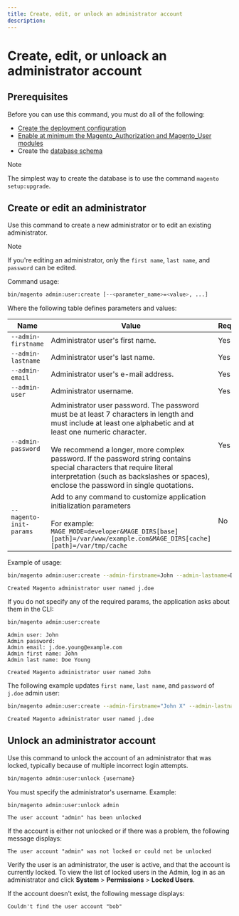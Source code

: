 ```yaml
---
title: Create, edit, or unlock an administrator account
description:
---
```


# Create, edit, or unloack an administrator account

## Prerequisites

Before you can use this command, you must do all of the following:

-  [Create the deployment configuration](deployment.md)
-  [Enable at minimum the Magento_Authorization and Magento_User modules](manage-modules.md)
-  Create the [database schema](https://glossary.magento.com/database-schema)

>[!NOTE]
>
>The simplest way to create the database is to use the command `magento setup:upgrade`.

## Create or edit an administrator

Use this command to create a new administrator or to edit an existing administrator.

>[!NOTE]
>
>If you're editing an administrator, only the `first name`, `last name`, and `password` can be edited.

Command usage:

```bash
bin/magento admin:user:create [--<parameter_name>=<value>, ...]
```

Where the following table defines parameters and values:

|Name|Value|Required?|
|--- |--- |--- |
|`--admin-firstname`|Administrator user's first name.|Yes|
|`--admin-lastname`|Administrator user's last name.|Yes|
|`--admin-email`|Administrator user's e-mail address.|Yes|
|`--admin-user`|Administrator username.|Yes|
|`--admin-password`|Administrator user password. The password must be at least 7 characters in length and must include at least one alphabetic and at least one numeric character. <br><br>We recommend a longer, more complex password. If the password string contains special characters that require literal interpretation (such as backslashes or spaces), enclose the password in single quotations.|Yes|
|`--magento-init-params`|Add to any command to customize application initialization parameters<br/><br/>For example: `MAGE_MODE=developer&MAGE_DIRS[base][path]=/var/www/example.com&MAGE_DIRS[cache][path]=/var/tmp/cache`|No|

Example of usage:

```bash
bin/magento admin:user:create --admin-firstname=John --admin-lastname=Doe --admin-email=j.doe@example.com --admin-user=j.doe --admin-password=A0b9%t3g
```

```terminal
Created Magento administrator user named j.doe
```

If you do not specify any of the required params, the application asks about them in the CLI:

```bash
bin/magento admin:user:create
```

```terminal
Admin user: John
Admin password:
Admin email: j.doe.young@example.com
Admin first name: John
Admin last name: Doe Young
```

```terminal
Created Magento administrator user named John
```

The following example updates `first name`, `last name`, and `password` of `j.doe` admin user:

```bash
bin/magento admin:user:create --admin-firstname="John X" --admin-lastname="Doe X" --admin-email=j.doe@example.com --admin-user=j.doe --admin-password=A1234567
```

```terminal
Created Magento administrator user named j.doe
```

## Unlock an administrator account

Use this command to unlock the account of an administrator that was locked, typically because of multiple incorrect login attempts.

```bash
bin/magento admin:user:unlock {username}
```

You must specify the administrator's username. Example:

```bash
bin/magento admin:user:unlock admin
```

```terminal
The user account "admin" has been unlocked
```

If the account is either not unlocked or if there was a problem, the following message displays:

```terminal
The user account "admin" was not locked or could not be unlocked
```

Verify the user is an administrator, the user is active, and that the account is currently locked. To view the list of locked users in the Admin, log in as an administrator and click **System** > **Permissions** > **Locked Users**.

If the account doesn't exist, the following message displays:

```terminal
Couldn't find the user account "bob"
```

